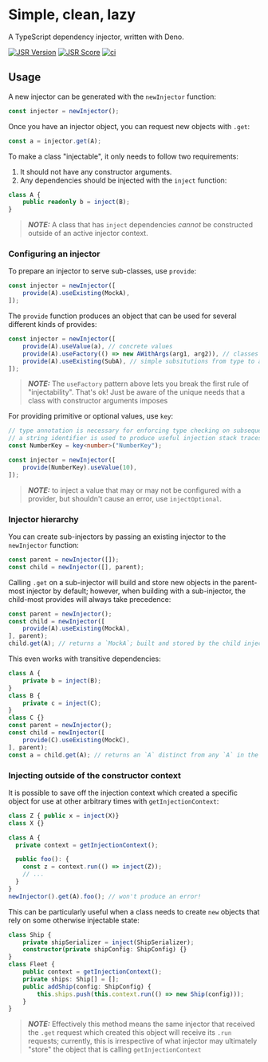 # Simple, clean, lazy

A TypeScript dependency injector, written with Deno.

[![JSR Version](https://jsr.io/badges/@cjc/injector)](https://jsr.io/@cjc/injector)
[![JSR Score](https://jsr.io/badges/@cjc/injector/score)](https://jsr.io/@cjc/injector/score)
[![ci](https://github.com/jacob-church/injector/actions/workflows/publish.yml/badge.svg)](https://github.com/jacob-church/injector/actions/workflows/publish.yml)

## Usage

A new injector can be generated with the `newInjector` function:

```typescript
const injector = newInjector();
```

Once you have an injector object, you can request new objects with `.get`:

```typescript
const a = injector.get(A);
```

To make a class "injectable", it only needs to follow two requirements:

1. It should not have any constructor arguments.
2. Any dependencies should be injected with the `inject` function:

```typescript
class A {
    public readonly b = inject(B);
}
```

> **_NOTE:_** A class that has `inject` dependencies _cannot_ be constructed
> outside of an active injector context.

### Configuring an injector

To prepare an injector to serve sub-classes, use `provide`:

```typescript
const injector = newInjector([
    provide(A).useExisting(MockA),
]);
```

The `provide` function produces an object that can be used for several different
kinds of provides:

```typescript
const injector = newInjector([
    provide(A).useValue(a), // concrete values
    provide(A).useFactory(() => new AWithArgs(arg1, arg2)), // classes that take constructor arguments
    provide(A).useExisting(SubA), // simple subsitutions from type to a subtype
]);
```

> **_NOTE:_** The `useFactory` pattern above lets you break the first rule of
> "injectability". That's ok! Just be aware of the unique needs that a class
> with constructor arguments imposes

For providing primitive or optional values, use `key`:

```typescript
// type annotation is necessary for enforcing type checking on subsequent provides
// a string identifier is used to produce useful injection stack traces when injection errors occur
const NumberKey = key<number>("NumberKey");

const injector = newInjector([
    provide(NumberKey).useValue(10),
]);
```

> **_NOTE:_** to inject a value that may or may not be configured with a provider, but
> shouldn't cause an error, use `injectOptional`.

### Injector hierarchy

You can create sub-injectors by passing an existing injector to the
`newInjector` function:

```typescript
const parent = newInjector([]);
const child = newInjector([], parent);
```

Calling `.get` on a sub-injector will build and store new objects in the
parent-most injector by default; however, when building with a sub-injector, the
child-most provides will always take precedence:

```typescript
const parent = newInjector();
const child = newInjector([
    provide(A).useExisting(MockA),
], parent);
child.get(A); // returns a `MockA`; built and stored by the child injector
```

This even works with transitive dependencies:

```typescript
class A {
    private b = inject(B);
}
class B {
    private c = inject(C);
}
class C {}
const parent = newInjector();
const child = newInjector([
    provide(C).useExisting(MockC),
], parent);
const a = child.get(A); // returns an `A` distinct from any `A` in the parent, such that `a.b.c instanceof MockC`
```

### Injecting outside of the constructor context

It is possible to save off the injection context which created a specific object
for use at other arbitrary times with `getInjectionContext`:

```typescript
class Z { public x = inject(X)}
class X {}

class A {
  private context = getInjectionContext();

  public foo(): {
    const z = context.run(() => inject(Z));
    // ...
  }
}
newInjector().get(A).foo(); // won't produce an error!
```

This can be particularly useful when a class needs to create `new` objects that
rely on some otherwise injectable state:

```typescript
class Ship {
    private shipSerializer = inject(ShipSerializer);
    constructor(private shipConfig: ShipConfig) {}
}
class Fleet {
    public context = getInjectionContext();
    private ships: Ship[] = [];
    public addShip(config: ShipConfig) {
        this.ships.push(this.context.run(() => new Ship(config)));
    }
}
```

> **_NOTE:_** Effectively this method means the same injector that received the `.get`
> request which created this object will receive its `.run` requests; currently,
> this is irrespective of what injector may ultimately "store" the object that
> is calling `getInjectionContext`
